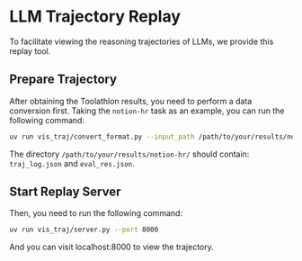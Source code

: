 # LLM Trajectory Replay

To facilitate viewing the reasoning trajectories of LLMs, we provide this replay tool.

## Prepare Trajectory

After obtaining the Toolathlon results, you need to perform a data conversion first. Taking the `notion-hr` task as an example, you can run the following command:

```bash
uv run vis_traj/convert_format.py --input_path /path/to/your/results/notion-hr/ --output_file notion-hr.json
```

The directory `/path/to/your/results/notion-hr/` should contain: `traj_log.json` and `eval_res.json`.

## Start Replay Server

Then, you need to run the following command:

```bash
uv run vis_traj/server.py --port 8000
```

And you can visit localhost:8000 to view the trajectory.
